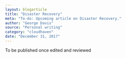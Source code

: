 ```yaml
---
layout: blogarticle
title: "Disaster Recovery"
meta: "To-do: Upcoming article on Disaster Recovery."
author: "George Davis"
source: "Personal writing"
category: "cloudhaven"
date: "December 31, 2017"
---
```


To be published once edited and reviewed